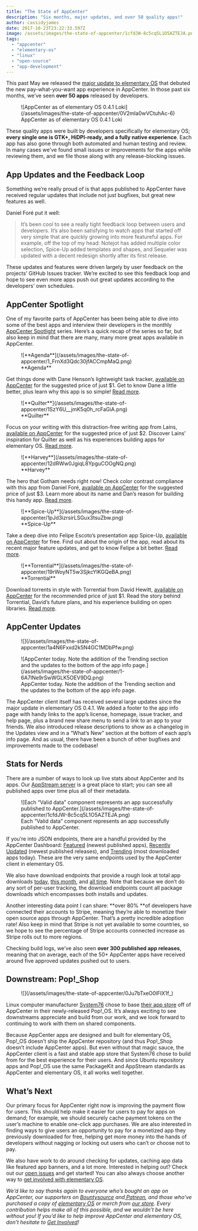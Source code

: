 ```yaml
---
title: "The State of AppCenter"
description: "Six months, major updates, and over 50 quality apps!"
author: cassidyjames
date: 2017-10-23T23:22:33.597Z
image: /assets/images/the-state-of-appcenter/1cfdJW-8c5cq5L1O5AZTEJA.png
tags:
  - "appcenter"
  - "elementary-os"
  - "linux"
  - "open-source"
  - "app-development"
---
```


This past May we released the [major update to elementary OS](https://medium.com/elementaryos/new-release-elementary-os-loki-0-4-1-2a756549ee76) that debuted the new pay-what-you-want app experience in AppCenter. In those past six months, we’ve seen **over 50 apps** released by developers.

<figure markdown="1">
![AppCenter as of elementary OS 0.4.1 Loki](/assets/images/the-state-of-appcenter/0V2mIa0wVCtuhAc-6)
<figcaption markdown="1">
AppCenter as of elementary OS 0.4.1 Loki
</figcaption>
</figure>

These quality apps were built by developers specifically for elementary OS; **every single one is GTK+, HiDPI-ready, and a fully native experience**. Each app has also gone through both automated and human testing and review. In many cases we’ve found small issues or improvements for the apps while reviewing them, and we file those along with any release-blocking issues.

## App Updates and the Feedback Loop

Something we’re really proud of is that apps published to AppCenter have received regular updates that include not just bugfixes, but great new features as well.

Daniel Foré put it well:
> It’s been cool to see a really tight feedback loop between users and developers. It’s also been satisfying to watch apps that started off very simple that are quickly growing into more featureful apps. For example, off the top of my head: Notejot has added multiple color selection, Spice-Up added templates and shapes, and Sequeler was updated with a decent redesign shortly after its first release.

These updates and features were driven largely by user feedback on the projects’ GitHub Issues tracker. We’re excited to see this feedback loop and hope to see even more apps push out great updates according to the developers’ own schedules.

## AppCenter Spotlight

One of my favorite parts of AppCenter has been being able to dive into some of the best apps and interview their developers in the monthly [AppCenter Spotlight](https://medium.com/elementaryos/tagged/appcenter-spotlight) series. Here’s a quick recap of the series so far, but also keep in mind that there are many, many more great apps available in AppCenter.

<figure markdown="1">
![**Agenda**](/assets/images/the-state-of-appcenter/1_FrnXd3Qdc30jfACCmpMaQ.png)
<figcaption markdown="1">
**Agenda**
</figcaption>
</figure>

Get things done with Dane Henson’s lightweight task tracker, [available on AppCenter](https://appcenter.elementary.io/com.github.dahenson.agenda) for the suggested price of just $1. Get to know Dane a little better, plus learn why this app is so simple! [Read more](https://medium.com/elementaryos/appcenter-spotlight-agenda-5051095106e).

<figure markdown="1">
![**Quilter**](/assets/images/the-state-of-appcenter/1SzY6U__jmK5q0h_rcFaGiA.png)
<figcaption markdown="1">
**Quilter**
</figcaption>
</figure>

Focus on your writing with this distraction-free writing app from Lains, [available on AppCenter](http://appcenter.elementary.io/com.github.lainsce.quilter) for the suggested price of just $2. Discover Lains’ inspiration for Quilter as well as his experiences building apps for elementary OS. [Read more](https://medium.com/elementaryos/appcenter-spotlight-quilter-83e7f4b47336).

<figure markdown="1">
![**Harvey**](/assets/images/the-state-of-appcenter/12dRWw0JgiqL8YpguCOOgNQ.png)
<figcaption markdown="1">
**Harvey**
</figcaption>
</figure>

The hero that Gotham needs right now! Check color contrast compliance with this app from Daniel Foré, [available on AppCenter](https://appcenter.elementary.io/com.github.danrabbit.harvey) for the suggested price of just $3. Learn more about its name and Dan’s reason for building this handy app. [Read more](https://medium.com/elementaryos/appcenter-spotlight-harvey-9bd5bf212917).

<figure markdown="1">
![**Spice-Up**](/assets/images/the-state-of-appcenter/1pJd3izrsirLSGux3tsuZbw.png)
<figcaption markdown="1">
**Spice-Up**
</figcaption>
</figure>

Take a deep dive into Felipe Escoto’s presentation app Spice-Up, [available on AppCenter](https://appcenter.elementary.io/com.github.philip-scott.spice-up.desktop) for free. Find out about the origin of the app, read about its recent major feature updates, and get to know Felipe a bit better. [Read more](https://medium.com/elementaryos/appcenter-spotlight-spice-up-65b7c169b3bd).

<figure markdown="1">
![**Torrential**](/assets/images/the-state-of-appcenter/19rWoyNT5w3SjkcYlKGQeBA.png)
<figcaption markdown="1">
**Torrential**
</figcaption>
</figure>

Download torrents in style with Torrential from David Hewitt, [available on AppCenter](https://appcenter.elementary.io/com.github.davidmhewitt.torrential.desktop) for the recommended price of just $1. Read the story behind Torrential, David’s future plans, and his experience building on open libraries. [Read more](https://medium.com/elementaryos/appcenter-spotlight-torrential-39e98fba5f0).

## AppCenter Updates

<figure markdown="1">
![](/assets/images/the-state-of-appcenter/1a4N6Fxxd2k5N4GC1MDbPfw.png)
</figure>

<figure markdown="1">
![AppCenter today. Note the addition of the Trending section and the updates to the bottom of the app info page.](/assets/images/the-state-of-appcenter/1-6A7lNe9rSwWGLK5OEV9DQ.png)
<figcaption markdown="1">
AppCenter today. Note the addition of the Trending section and the updates to the bottom of the app info page.
</figcaption>
</figure>

The AppCenter client itself has received several large updates since the major update in elementary OS 0.4.1. We added a footer to the app info page with handy links to the app’s license, homepage, issue tracker, and help page, plus a brand new share menu to send a link to an app to your friends. We also introduced release descriptions to show as a changelog in the Updates view and in a “What’s New” section at the bottom of each app’s info page. And as usual, there have been a bunch of other bugfixes and improvements made to the codebase!

## Stats for Nerds

There are a number of ways to look up live stats about AppCenter and its apps. Our [AppStream server](https://appstream.elementary.io/appcenter/html/xenial/main/) is a great place to start; you can see all published apps over time plus all of their metadata.

<figure markdown="1">
![Each “Valid data” component represents an app successfully published to AppCenter.](/assets/images/the-state-of-appcenter/1cfdJW-8c5cq5L1O5AZTEJA.png)
<figcaption markdown="1">
Each “Valid data” component represents an app successfully published to AppCenter.
</figcaption>
</figure>

If you’re into JSON endpoints, there are a handful provided by the AppCenter Dashboard: [Featured](https://developer.elementary.io/api/newest/project) (newest published apps), [Recently Updated](https://developer.elementary.io/api/newest/release) (newest published releases), and [Trending](https://developer.elementary.io/api/newest/downloads) (most downloaded apps today). These are the very same endpoints used by the AppCenter client in elementary OS.

We also have download endpoints that provide a rough look at total app downloads [today](https://developer.elementary.io/api/downloads/day), [this month](https://developer.elementary.io/api/downloads/month), and [all time](https://developer.elementary.io/api/downloads/total). Note that because we don’t do any sort of per-user tracking, the download endpoints count all package downloads which encompasses both installs and updates.

Another interesting data point I can share: **over 80% **of developers have connected their accounts to Stripe, meaning they’re able to monetize their open source apps through AppCenter. That’s a pretty incredible adoption rate! Also keep in mind that Stripe is not yet available to some countries, so we hope to see the percentage of Stripe accounts connected increase as Stripe rolls out to more regions.

Checking build logs, we’ve also seen **over 300 published app releases**, meaning that on average, each of the 50+ AppCenter apps have received around five approved updates pushed out to users.

## Downstream: Pop!_Shop

<figure markdown="1">
![](/assets/images/the-state-of-appcenter/0Ju7bTxeO0lFIX1f_)
</figure>

Linux computer manufacturer [System76](https://system76.com) chose to base [their app store](https://github.com/pop-os/shop) off of AppCenter in their newly-released Pop!_OS. It’s always exciting to see downstreams appreciate and build from our work, and we look forward to continuing to work with them on shared components.

Because AppCenter apps are designed and built for elementary OS, Pop!_OS doesn’t ship the AppCenter repository (and thus Pop!_Shop doesn’t include AppCenter apps). But even without that magic sauce, the AppCenter client is a fast and stable app store that System76 chose to build from for the best experience for their users. And since Ubuntu repository apps and Pop!_OS use the same PackageKit and AppStream standards as AppCenter and elementary OS, it all works well together.

## What’s Next

Our primary focus for AppCenter right now is improving the payment flow for users. This should help make it easier for users to pay for apps on demand; for example, we should securely cache payment tokens on the user’s machine to enable one-click app purchases. We are also interested in finding ways to give users an opportunity to pay for a monetized app they previously downloaded for free, helping get more money into the hands of developers without nagging or locking out users who can’t or choose not to pay.

We also have work to do around checking for updates, caching app data like featured app banners, and a lot more. Interested in helping out? Check out our [open issues](https://github.com/elementary/appcenter/issues) and get started! You can also always choose another way to [get involved with elementary OS](https://elementary.io/get-involved).

*We’d like to say thanks again to everyone who’s bought an app on AppCenter, our supporters on [Bountysource](https://salt.bountysource.com/teams/elementary) and[ Patreon](https://www.patreon.com/elementary), and those who’ve purchased a copy of [elementary OS](https://elementary.io/) or merch from [our store](https://elementary.io/store/). Every contribution helps make all of this possible, and we wouldn’t be here without you! If you’d like to help improve AppCenter and elementary OS, don’t hesitate to [Get Involved](https://elementary.io/get-involved)!*